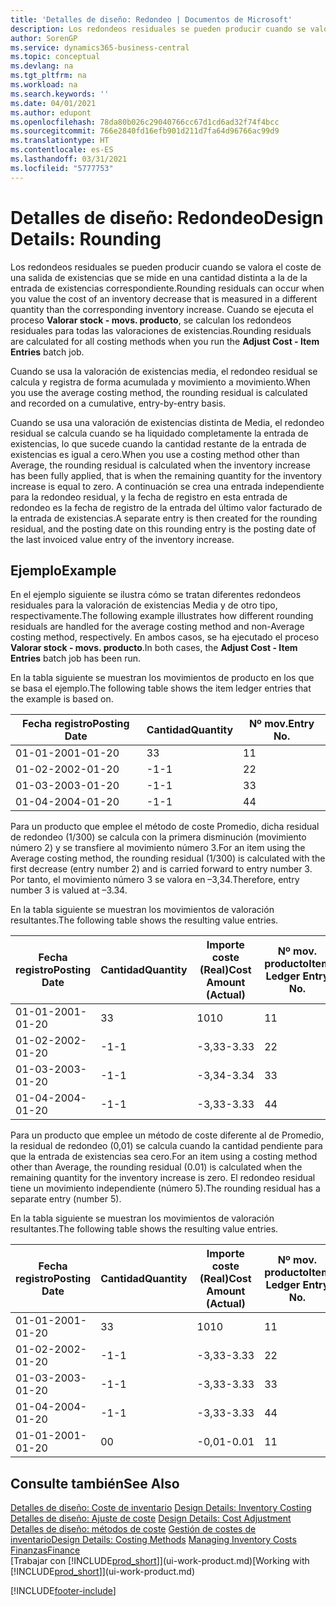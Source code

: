 ```yaml
---
title: 'Detalles de diseño: Redondeo | Documentos de Microsoft'
description: Los redondeos residuales se pueden producir cuando se valora el coste de una salida de existencias que se mide en una cantidad distinta a la de la entrada de existencias correspondiente. Cuando se ejecuta el proceso **Valorar stock - movs. producto**, se calculan los redondeos residuales para todas las valoraciones de existencias.
author: SorenGP
ms.service: dynamics365-business-central
ms.topic: conceptual
ms.devlang: na
ms.tgt_pltfrm: na
ms.workload: na
ms.search.keywords: ''
ms.date: 04/01/2021
ms.author: edupont
ms.openlocfilehash: 78da80b026c29040766cc67d1cd6ad32f74f4bcc
ms.sourcegitcommit: 766e2840fd16efb901d211d7fa64d96766ac99d9
ms.translationtype: HT
ms.contentlocale: es-ES
ms.lasthandoff: 03/31/2021
ms.locfileid: "5777753"
---
```

# <a name="design-details-rounding"></a><span data-ttu-id="fe0b7-104">Detalles de diseño: Redondeo</span><span class="sxs-lookup"><span data-stu-id="fe0b7-104">Design Details: Rounding</span></span>
<span data-ttu-id="fe0b7-105">Los redondeos residuales se pueden producir cuando se valora el coste de una salida de existencias que se mide en una cantidad distinta a la de la entrada de existencias correspondiente.</span><span class="sxs-lookup"><span data-stu-id="fe0b7-105">Rounding residuals can occur when you value the cost of an inventory decrease that is measured in a different quantity than the corresponding inventory increase.</span></span> <span data-ttu-id="fe0b7-106">Cuando se ejecuta el proceso **Valorar stock - movs. producto**, se calculan los redondeos residuales para todas las valoraciones de existencias.</span><span class="sxs-lookup"><span data-stu-id="fe0b7-106">Rounding residuals are calculated for all costing methods when you run the **Adjust Cost - Item Entries** batch job.</span></span>  

 <span data-ttu-id="fe0b7-107">Cuando se usa la valoración de existencias media, el redondeo residual se calcula y registra de forma acumulada y movimiento a movimiento.</span><span class="sxs-lookup"><span data-stu-id="fe0b7-107">When you use the average costing method, the rounding residual is calculated and recorded on a cumulative, entry-by-entry basis.</span></span>  

 <span data-ttu-id="fe0b7-108">Cuando se usa una valoración de existencias distinta de Media, el redondeo residual se calcula cuando se ha liquidado completamente la entrada de existencias, lo que sucede cuando la cantidad restante de la entrada de existencias es igual a cero.</span><span class="sxs-lookup"><span data-stu-id="fe0b7-108">When you use a costing method other than Average, the rounding residual is calculated when the inventory increase has been fully applied, that is when the remaining quantity for the inventory increase is equal to zero.</span></span> <span data-ttu-id="fe0b7-109">A continuación se crea una entrada independiente para la redondeo residual, y la fecha de registro en esta entrada de redondeo es la fecha de registro de la entrada del último valor facturado de la entrada de existencias.</span><span class="sxs-lookup"><span data-stu-id="fe0b7-109">A separate entry is then created for the rounding residual, and the posting date on this rounding entry is the posting date of the last invoiced value entry of the inventory increase.</span></span>  

## <a name="example"></a><span data-ttu-id="fe0b7-110">Ejemplo</span><span class="sxs-lookup"><span data-stu-id="fe0b7-110">Example</span></span>  
 <span data-ttu-id="fe0b7-111">En el ejemplo siguiente se ilustra cómo se tratan diferentes redondeos residuales para la valoración de existencias Media y de otro tipo, respectivamente.</span><span class="sxs-lookup"><span data-stu-id="fe0b7-111">The following example illustrates how different rounding residuals are handled for the average costing method and non-Average costing method, respectively.</span></span> <span data-ttu-id="fe0b7-112">En ambos casos, se ha ejecutado el proceso **Valorar stock - movs. producto**.</span><span class="sxs-lookup"><span data-stu-id="fe0b7-112">In both cases, the **Adjust Cost - Item Entries** batch job has been run.</span></span>  

 <span data-ttu-id="fe0b7-113">En la tabla siguiente se muestran los movimientos de producto en los que se basa el ejemplo.</span><span class="sxs-lookup"><span data-stu-id="fe0b7-113">The following table shows the item ledger entries that the example is based on.</span></span>  

|<span data-ttu-id="fe0b7-114">Fecha registro</span><span class="sxs-lookup"><span data-stu-id="fe0b7-114">Posting Date</span></span>|<span data-ttu-id="fe0b7-115">Cantidad</span><span class="sxs-lookup"><span data-stu-id="fe0b7-115">Quantity</span></span>|<span data-ttu-id="fe0b7-116">Nº mov.</span><span class="sxs-lookup"><span data-stu-id="fe0b7-116">Entry No.</span></span>|  
|------------------|--------------|---------------|  
|<span data-ttu-id="fe0b7-117">01-01-20</span><span class="sxs-lookup"><span data-stu-id="fe0b7-117">01-01-20</span></span>|<span data-ttu-id="fe0b7-118">3</span><span class="sxs-lookup"><span data-stu-id="fe0b7-118">3</span></span>|<span data-ttu-id="fe0b7-119">1</span><span class="sxs-lookup"><span data-stu-id="fe0b7-119">1</span></span>|  
|<span data-ttu-id="fe0b7-120">01-02-20</span><span class="sxs-lookup"><span data-stu-id="fe0b7-120">02-01-20</span></span>|<span data-ttu-id="fe0b7-121">-1</span><span class="sxs-lookup"><span data-stu-id="fe0b7-121">-1</span></span>|<span data-ttu-id="fe0b7-122">2</span><span class="sxs-lookup"><span data-stu-id="fe0b7-122">2</span></span>|  
|<span data-ttu-id="fe0b7-123">01-03-20</span><span class="sxs-lookup"><span data-stu-id="fe0b7-123">03-01-20</span></span>|<span data-ttu-id="fe0b7-124">-1</span><span class="sxs-lookup"><span data-stu-id="fe0b7-124">-1</span></span>|<span data-ttu-id="fe0b7-125">3</span><span class="sxs-lookup"><span data-stu-id="fe0b7-125">3</span></span>|  
|<span data-ttu-id="fe0b7-126">01-04-20</span><span class="sxs-lookup"><span data-stu-id="fe0b7-126">04-01-20</span></span>|<span data-ttu-id="fe0b7-127">-1</span><span class="sxs-lookup"><span data-stu-id="fe0b7-127">-1</span></span>|<span data-ttu-id="fe0b7-128">4</span><span class="sxs-lookup"><span data-stu-id="fe0b7-128">4</span></span>|  

 <span data-ttu-id="fe0b7-129">Para un producto que emplee el método de coste Promedio, dicha residual de redondeo (1/300) se calcula con la primera disminución (movimiento número 2) y se transfiere al movimiento número 3.</span><span class="sxs-lookup"><span data-stu-id="fe0b7-129">For an item using the Average costing method, the rounding residual (1/300) is calculated with the first decrease (entry number 2) and is carried forward to entry number 3.</span></span> <span data-ttu-id="fe0b7-130"> Por tanto, el movimiento número 3 se valora en –3,34.</span><span class="sxs-lookup"><span data-stu-id="fe0b7-130">Therefore, entry number 3 is valued at –3.34.</span></span>  

 <span data-ttu-id="fe0b7-131">En la tabla siguiente se muestran los movimientos de valoración resultantes.</span><span class="sxs-lookup"><span data-stu-id="fe0b7-131">The following table shows the resulting value entries.</span></span>  

|<span data-ttu-id="fe0b7-132">Fecha registro</span><span class="sxs-lookup"><span data-stu-id="fe0b7-132">Posting Date</span></span>|<span data-ttu-id="fe0b7-133">Cantidad</span><span class="sxs-lookup"><span data-stu-id="fe0b7-133">Quantity</span></span>|<span data-ttu-id="fe0b7-134">Importe coste (Real)</span><span class="sxs-lookup"><span data-stu-id="fe0b7-134">Cost Amount (Actual)</span></span>|<span data-ttu-id="fe0b7-135">Nº mov. producto</span><span class="sxs-lookup"><span data-stu-id="fe0b7-135">Item Ledger Entry No.</span></span>|<span data-ttu-id="fe0b7-136">Nº mov.</span><span class="sxs-lookup"><span data-stu-id="fe0b7-136">Entry No.</span></span>|  
|------------------|--------------|----------------------------|---------------------------|---------------|  
|<span data-ttu-id="fe0b7-137">01-01-20</span><span class="sxs-lookup"><span data-stu-id="fe0b7-137">01-01-20</span></span>|<span data-ttu-id="fe0b7-138">3</span><span class="sxs-lookup"><span data-stu-id="fe0b7-138">3</span></span>|<span data-ttu-id="fe0b7-139">10</span><span class="sxs-lookup"><span data-stu-id="fe0b7-139">10</span></span>|<span data-ttu-id="fe0b7-140">1</span><span class="sxs-lookup"><span data-stu-id="fe0b7-140">1</span></span>|<span data-ttu-id="fe0b7-141">1</span><span class="sxs-lookup"><span data-stu-id="fe0b7-141">1</span></span>|  
|<span data-ttu-id="fe0b7-142">01-02-20</span><span class="sxs-lookup"><span data-stu-id="fe0b7-142">02-01-20</span></span>|<span data-ttu-id="fe0b7-143">-1</span><span class="sxs-lookup"><span data-stu-id="fe0b7-143">-1</span></span>|<span data-ttu-id="fe0b7-144">-3,33</span><span class="sxs-lookup"><span data-stu-id="fe0b7-144">-3.33</span></span>|<span data-ttu-id="fe0b7-145">2</span><span class="sxs-lookup"><span data-stu-id="fe0b7-145">2</span></span>|<span data-ttu-id="fe0b7-146">2</span><span class="sxs-lookup"><span data-stu-id="fe0b7-146">2</span></span>|  
|<span data-ttu-id="fe0b7-147">01-03-20</span><span class="sxs-lookup"><span data-stu-id="fe0b7-147">03-01-20</span></span>|<span data-ttu-id="fe0b7-148">-1</span><span class="sxs-lookup"><span data-stu-id="fe0b7-148">-1</span></span>|<span data-ttu-id="fe0b7-149">-3,34</span><span class="sxs-lookup"><span data-stu-id="fe0b7-149">-3.34</span></span>|<span data-ttu-id="fe0b7-150">3</span><span class="sxs-lookup"><span data-stu-id="fe0b7-150">3</span></span>|<span data-ttu-id="fe0b7-151">3</span><span class="sxs-lookup"><span data-stu-id="fe0b7-151">3</span></span>|  
|<span data-ttu-id="fe0b7-152">01-04-20</span><span class="sxs-lookup"><span data-stu-id="fe0b7-152">04-01-20</span></span>|<span data-ttu-id="fe0b7-153">-1</span><span class="sxs-lookup"><span data-stu-id="fe0b7-153">-1</span></span>|<span data-ttu-id="fe0b7-154">-3,33</span><span class="sxs-lookup"><span data-stu-id="fe0b7-154">-3.33</span></span>|<span data-ttu-id="fe0b7-155">4</span><span class="sxs-lookup"><span data-stu-id="fe0b7-155">4</span></span>|<span data-ttu-id="fe0b7-156">4</span><span class="sxs-lookup"><span data-stu-id="fe0b7-156">4</span></span>|  

 <span data-ttu-id="fe0b7-157">Para un producto que emplee un método de coste diferente al de Promedio, la residual de redondeo (0,01) se calcula cuando la cantidad pendiente para que la entrada de existencias sea cero.</span><span class="sxs-lookup"><span data-stu-id="fe0b7-157">For an item using a costing method other than Average, the rounding residual (0.01) is calculated when the remaining quantity for the inventory increase is zero.</span></span> <span data-ttu-id="fe0b7-158">El redondeo residual tiene un movimiento independiente (número 5).</span><span class="sxs-lookup"><span data-stu-id="fe0b7-158">The rounding residual has a separate entry (number 5).</span></span>  

 <span data-ttu-id="fe0b7-159">En la tabla siguiente se muestran los movimientos de valoración resultantes.</span><span class="sxs-lookup"><span data-stu-id="fe0b7-159">The following table shows the resulting value entries.</span></span>  

|<span data-ttu-id="fe0b7-160">Fecha registro</span><span class="sxs-lookup"><span data-stu-id="fe0b7-160">Posting Date</span></span>|<span data-ttu-id="fe0b7-161">Cantidad</span><span class="sxs-lookup"><span data-stu-id="fe0b7-161">Quantity</span></span>|<span data-ttu-id="fe0b7-162">Importe coste (Real)</span><span class="sxs-lookup"><span data-stu-id="fe0b7-162">Cost Amount (Actual)</span></span>|<span data-ttu-id="fe0b7-163">Nº mov. producto</span><span class="sxs-lookup"><span data-stu-id="fe0b7-163">Item Ledger Entry No.</span></span>|<span data-ttu-id="fe0b7-164">Nº mov.</span><span class="sxs-lookup"><span data-stu-id="fe0b7-164">Entry No.</span></span>|  
|------------------|--------------|----------------------------|---------------------------|---------------|  
|<span data-ttu-id="fe0b7-165">01-01-20</span><span class="sxs-lookup"><span data-stu-id="fe0b7-165">01-01-20</span></span>|<span data-ttu-id="fe0b7-166">3</span><span class="sxs-lookup"><span data-stu-id="fe0b7-166">3</span></span>|<span data-ttu-id="fe0b7-167">10</span><span class="sxs-lookup"><span data-stu-id="fe0b7-167">10</span></span>|<span data-ttu-id="fe0b7-168">1</span><span class="sxs-lookup"><span data-stu-id="fe0b7-168">1</span></span>|<span data-ttu-id="fe0b7-169">1</span><span class="sxs-lookup"><span data-stu-id="fe0b7-169">1</span></span>|  
|<span data-ttu-id="fe0b7-170">01-02-20</span><span class="sxs-lookup"><span data-stu-id="fe0b7-170">02-01-20</span></span>|<span data-ttu-id="fe0b7-171">-1</span><span class="sxs-lookup"><span data-stu-id="fe0b7-171">-1</span></span>|<span data-ttu-id="fe0b7-172">-3,33</span><span class="sxs-lookup"><span data-stu-id="fe0b7-172">-3.33</span></span>|<span data-ttu-id="fe0b7-173">2</span><span class="sxs-lookup"><span data-stu-id="fe0b7-173">2</span></span>|<span data-ttu-id="fe0b7-174">2</span><span class="sxs-lookup"><span data-stu-id="fe0b7-174">2</span></span>|  
|<span data-ttu-id="fe0b7-175">01-03-20</span><span class="sxs-lookup"><span data-stu-id="fe0b7-175">03-01-20</span></span>|<span data-ttu-id="fe0b7-176">-1</span><span class="sxs-lookup"><span data-stu-id="fe0b7-176">-1</span></span>|<span data-ttu-id="fe0b7-177">-3,33</span><span class="sxs-lookup"><span data-stu-id="fe0b7-177">-3.33</span></span>|<span data-ttu-id="fe0b7-178">3</span><span class="sxs-lookup"><span data-stu-id="fe0b7-178">3</span></span>|<span data-ttu-id="fe0b7-179">3</span><span class="sxs-lookup"><span data-stu-id="fe0b7-179">3</span></span>|  
|<span data-ttu-id="fe0b7-180">01-04-20</span><span class="sxs-lookup"><span data-stu-id="fe0b7-180">04-01-20</span></span>|<span data-ttu-id="fe0b7-181">-1</span><span class="sxs-lookup"><span data-stu-id="fe0b7-181">-1</span></span>|<span data-ttu-id="fe0b7-182">-3,33</span><span class="sxs-lookup"><span data-stu-id="fe0b7-182">-3.33</span></span>|<span data-ttu-id="fe0b7-183">4</span><span class="sxs-lookup"><span data-stu-id="fe0b7-183">4</span></span>|<span data-ttu-id="fe0b7-184">4</span><span class="sxs-lookup"><span data-stu-id="fe0b7-184">4</span></span>|  
|<span data-ttu-id="fe0b7-185">01-01-20</span><span class="sxs-lookup"><span data-stu-id="fe0b7-185">01-01-20</span></span>|<span data-ttu-id="fe0b7-186">0</span><span class="sxs-lookup"><span data-stu-id="fe0b7-186">0</span></span>|<span data-ttu-id="fe0b7-187">-0,01</span><span class="sxs-lookup"><span data-stu-id="fe0b7-187">-0.01</span></span>|<span data-ttu-id="fe0b7-188">1</span><span class="sxs-lookup"><span data-stu-id="fe0b7-188">1</span></span>|<span data-ttu-id="fe0b7-189">5</span><span class="sxs-lookup"><span data-stu-id="fe0b7-189">5</span></span>|  

## <a name="see-also"></a><span data-ttu-id="fe0b7-190">Consulte también</span><span class="sxs-lookup"><span data-stu-id="fe0b7-190">See Also</span></span>  
 <span data-ttu-id="fe0b7-191">[Detalles de diseño: Coste de inventario](design-details-inventory-costing.md) </span><span class="sxs-lookup"><span data-stu-id="fe0b7-191">[Design Details: Inventory Costing](design-details-inventory-costing.md) </span></span>  
 <span data-ttu-id="fe0b7-192">[Detalles de diseño: Ajuste de coste](design-details-cost-adjustment.md) </span><span class="sxs-lookup"><span data-stu-id="fe0b7-192">[Design Details: Cost Adjustment](design-details-cost-adjustment.md) </span></span>  
 <span data-ttu-id="fe0b7-193">[Detalles de diseño: métodos de coste](design-details-costing-methods.md) [Gestión de costes de inventario](finance-manage-inventory-costs.md)</span><span class="sxs-lookup"><span data-stu-id="fe0b7-193">[Design Details: Costing Methods](design-details-costing-methods.md) [Managing Inventory Costs](finance-manage-inventory-costs.md)</span></span>  
 [<span data-ttu-id="fe0b7-194">Finanzas</span><span class="sxs-lookup"><span data-stu-id="fe0b7-194">Finance</span></span>](finance.md)  
 <span data-ttu-id="fe0b7-195">[Trabajar con [!INCLUDE[prod_short](includes/prod_short.md)]](ui-work-product.md)</span><span class="sxs-lookup"><span data-stu-id="fe0b7-195">[Working with [!INCLUDE[prod_short](includes/prod_short.md)]](ui-work-product.md)</span></span>


[!INCLUDE[footer-include](includes/footer-banner.md)]
